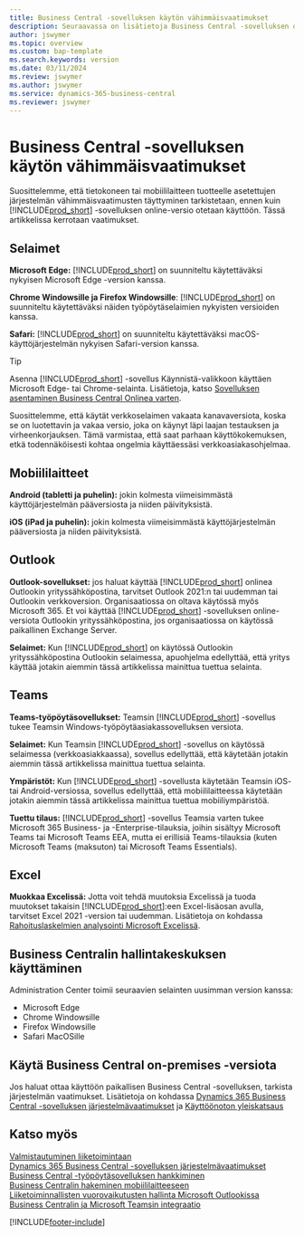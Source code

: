 ```yaml
---
title: Business Central -sovelluksen käytön vähimmäisvaatimukset
description: Seuraavassa on lisätietoja Business Central -sovelluksen online-version käyttämisen vähimmäis- ja versiovaatimuksista.
author: jswymer
ms.topic: overview
ms.custom: bap-template
ms.search.keywords: version
ms.date: 03/11/2024
ms.review: jswymer
ms.author: jswymer
ms.service: dynamics-365-business-central
ms.reviewer: jswymer
---
```

# <a name="minimum-requirements-for-using-business-central"></a>Business Central -sovelluksen käytön vähimmäisvaatimukset

Suosittelemme, että tietokoneen tai mobiililaitteen tuotteelle asetettujen järjestelmän vähimmäisvaatimusten täyttyminen tarkistetaan, ennen kuin [!INCLUDE[prod_short](includes/prod_short.md)] -sovelluksen online-versio otetaan käyttöön. Tässä artikkelissa kerrotaan vaatimukset.  

## <a name="browsers"></a>Selaimet

**Microsoft Edge:** [!INCLUDE[prod_short](includes/prod_short.md)] on suunniteltu käytettäväksi nykyisen Microsoft Edge -version kanssa.
  
**Chrome Windowsille ja Firefox Windowsille**: [!INCLUDE[prod_short](includes/prod_short.md)] on suunniteltu käytettäväksi näiden työpöytäselaimien nykyisten versioiden kanssa.
 
**Safari:** [!INCLUDE[prod_short](includes/prod_short.md)] on suunniteltu käytettäväksi macOS-käyttöjärjestelmän nykyisen Safari-version kanssa.  

> [!TIP]
> Asenna [!INCLUDE[prod_short](includes/prod_short.md)] -sovellus Käynnistä-valikkoon käyttäen Microsoft Edge- tai Chrome-selainta. Lisätietoja, katso [Sovelluksen asentaminen Business Central Onlinea varten](/dynamics365/business-central/install-desktop-app#install-the-app-for-business-central-online).

Suosittelemme, että käytät verkkoselaimen vakaata kanavaversiota, koska se on luotettavin ja vakaa versio, joka on käynyt läpi laajan testauksen ja virheenkorjauksen. Tämä varmistaa, että saat parhaan käyttökokemuksen, etkä todennäköisesti kohtaa ongelmia käyttäessäsi verkkoasiakasohjelmaa.

## <a name="mobile-devices"></a>Mobiililaitteet

**Android (tabletti ja puhelin):** jokin kolmesta viimeisimmästä käyttöjärjestelmän pääversiosta ja niiden päivityksistä.

**iOS (iPad ja puhelin):** jokin kolmesta viimeisimmästä käyttöjärjestelmän pääversiosta ja niiden päivityksistä.

## <a name="outlook"></a>Outlook

**Outlook-sovellukset:** jos haluat käyttää [!INCLUDE[prod_short](includes/prod_short.md)] onlinea Outlookin yrityssähköpostina, tarvitset Outlook 2021:n tai uudemman tai Outlookin verkkoversion. Organisaatiossa on oltava käytössä myös Microsoft 365. Et voi käyttää [!INCLUDE[prod_short](includes/prod_short.md)] -sovelluksen online-versiota Outlookin yrityssähköpostina, jos organisaatiossa on käytössä paikallinen Exchange Server. 

**Selaimet:** Kun [!INCLUDE[prod_short](includes/prod_short.md)] on käytössä Outlookin yrityssähköpostina Outlookin selaimessa, apuohjelma edellyttää, että yritys käyttää jotakin aiemmin tässä artikkelissa mainittua tuettua selainta. 

## <a name="teams"></a>Teams

**Teams-työpöytäsovellukset:** Teamsin [!INCLUDE[prod_short](includes/prod_short.md)] -sovellus tukee Teamsin Windows-työpöytäasiakassovelluksen versiota. 

**Selaimet:** Kun Teamsin [!INCLUDE[prod_short](includes/prod_short.md)] -sovellus on käytössä selaimessa (verkkoasiakkaassa), sovellus edellyttää, että käytetään jotakin aiemmin tässä artikkelissa mainittua tuettua selainta. 

**Ympäristöt:** Kun [!INCLUDE[prod_short](includes/prod_short.md)] -sovellusta käytetään Teamsin iOS- tai Android-versiossa, sovellus edellyttää, että mobiililaitteessa käytetään jotakin aiemmin tässä artikkelissa mainittua tuettua mobiiliympäristöä.

**Tuettu tilaus:** [!INCLUDE[prod_short](includes/prod_short.md)] -sovellus Teamsia varten tukee Microsoft 365 Business- ja -Enterprise-tilauksia, joihin sisältyy Microsoft Teams tai Microsoft Teams EEA, mutta ei erillisiä Teams-tilauksia (kuten Microsoft Teams (maksuton) tai Microsoft Teams Essentials).

## <a name="excel"></a>Excel

**Muokkaa Excelissä:** Jotta voit tehdä muutoksia Excelissä ja tuoda muutokset takaisin [!INCLUDE[prod_short](includes/prod_short.md)]:een Excel-lisäosan avulla, tarvitset Excel 2021 -version tai uudemman. Lisätietoja on kohdassa [Rahoituslaskelmien analysointi Microsoft Excelissä](finance-analyze-excel.md).  

## <a name="using-the-business-central-administration-center"></a><a name="TAC"></a>Business Centralin hallintakeskuksen käyttäminen

Administration Center toimii seuraavien selainten uusimman version kanssa:

- Microsoft Edge
- Chrome Windowsille
- Firefox Windowsille
- Safari MacOSille

## <a name="use-business-central-on-premises"></a>Käytä Business Central on-premises -versiota

Jos haluat ottaa käyttöön paikallisen Business Central -sovelluksen, tarkista järjestelmän vaatimukset. Lisätietoja on kohdassa [Dynamics 365 Business Central -sovelluksen järjestelmävaatimukset](/dynamics365/business-central/dev-itpro/deployment/system-requirements-business-central-v23) ja [Käyttöönoton yleiskatsaus](/dynamics365/business-central/dev-itpro/deployment/deployment)  

## <a name="see-also"></a>Katso myös

[Valmistautuminen liiketoimintaan](ui-get-ready-business.md)  
[Dynamics 365 Business Central -sovelluksen järjestelmävaatimukset](/dynamics365/business-central/dev-itpro/deployment/system-requirements-business-central-v23)  
[Business Central -työpöytäsovelluksen hankkiminen](install-desktop-app.md)  
[Business Centralin hakeminen mobiililaitteeseen](install-mobile-app.md)  
[Liiketoiminnallisten vuorovaikutusten hallinta Microsoft Outlookissa](admin-outlook.md)  
[Business Centralin ja Microsoft Teamsin integraatio](across-teams-overview.md)  

[!INCLUDE[footer-include](includes/footer-banner.md)]
